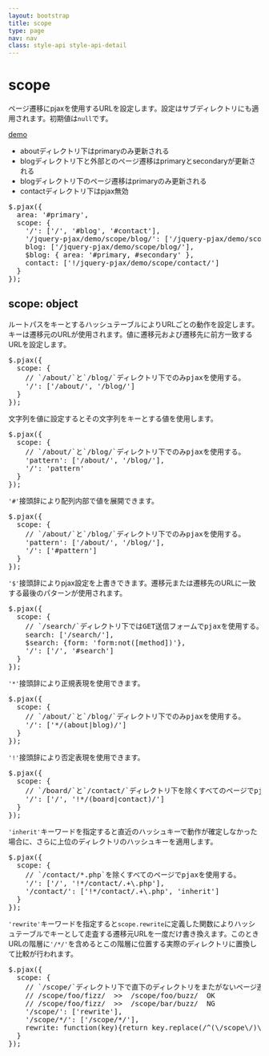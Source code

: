 ```yaml
---
layout: bootstrap
title: scope
type: page
nav: nav
class: style-api style-api-detail
---
```


# scope
ページ遷移にpjaxを使用するURLを設定します。設定はサブディレクトリにも適用されます。初期値は`null`です。

<a href="{{ site.basepath }}demo/scope/" target="_blank" class="btn btn-primary" role="button">demo</a>

* aboutディレクトリ下はprimaryのみ更新される
* blogディレクトリ下と外部とのページ遷移はprimaryとsecondaryが更新される
* blogディレクトリ下のページ遷移はprimaryのみ更新される
* contactディレクトリ下はpjax無効

<pre class="sh brush: js;">
$.pjax({
  area: '#primary',
  scope: {
    '/': ['/', '#blog', '#contact'],
    '/jquery-pjax/demo/scope/blog/': ['/jquery-pjax/demo/scope/blog/', 'inherit'],
    blog: ['/jquery-pjax/demo/scope/blog/'],
    $blog: { area: '#primary, #secondary' },
    contact: ['!/jquery-pjax/demo/scope/contact/']
  }
});
</pre>

## scope: object
ルートパスをキーとするハッシュテーブルによりURLごとの動作を設定します。キーは遷移元のURLが使用されます。値に遷移元および遷移先に前方一致するURLを設定します。

<pre class="sh brush: js;">
$.pjax({
  scope: {
    // `/about/`と`/blog/`ディレクトリ下でのみpjaxを使用する。
    '/': ['/about/', '/blog/']
  }
});
</pre>

文字列を値に設定するとその文字列をキーとする値を使用します。

<pre class="sh brush: js;">
$.pjax({
  scope: {
    // `/about/`と`/blog/`ディレクトリ下でのみpjaxを使用する。
    'pattern': ['/about/', '/blog/'],
    '/': 'pattern'
  }
});
</pre>

`'#'`接頭辞により配列内部で値を展開できます。

<pre class="sh brush: js;">
$.pjax({
  scope: {
    // `/about/`と`/blog/`ディレクトリ下でのみpjaxを使用する。
    'pattern': ['/about/', '/blog/'],
    '/': ['#pattern']
  }
});
</pre>

`'$'`接頭辞によりpjax設定を上書きできます。遷移元または遷移先のURLに一致する最後のパターンが使用されます。

<pre class="sh brush: js;">
$.pjax({
  scope: {
    // `/search/`ディレクトリ下ではGET送信フォームでpjaxを使用する。
    search: ['/search/'],
    $search: {form: 'form:not([method])'},
    '/': ['/', '#search']
  }
});
</pre>

`'*'`接頭辞により正規表現を使用できます。

<pre class="sh brush: js;">
$.pjax({
  scope: {
    // `/about/`と`/blog/`ディレクトリ下でのみpjaxを使用する。
    '/': ['*/(about|blog)/']
  }
});
</pre>

`'!'`接頭辞により否定表現を使用できます。

<pre class="sh brush: js;">
$.pjax({
  scope: {
    // `/board/`と`/contact/`ディレクトリ下を除くすべてのページでpjaxを使用する。
    '/': ['/', '!*/(board|contact)/']
  }
});
</pre>

`'inherit'`キーワードを指定すると直近のハッシュキーで動作が確定しなかった場合に、さらに上位のディレクトリのハッシュキーを適用します。

<pre class="sh brush: js;">
$.pjax({
  scope: {
    // `/contact/*.php`を除くすべてのページでpjaxを使用する。
    '/': ['/', '!*/contact/.+\.php'],
    '/contact/': ['!*/contact/.+\.php', 'inherit']
  }
});
</pre>

`'rewrite'`キーワードを指定すると`scope.rewrite`に定義した関数によりハッシュテーブルでキーとして走査する遷移元URLを一度だけ書き換えます。このときURLの階層に`'/*/'`を含めるとこの階層に位置する実際のディレクトリに置換して比較が行われます。

<pre class="sh brush: js;">
$.pjax({
  scope: {
    // `/scope/`ディレクトリ下で直下のディレクトリをまたがないページ遷移のみpjaxを使用する。
    // /scope/foo/fizz/  >>  /scope/foo/buzz/  OK
    // /scope/foo/fizz/  >>  /scope/bar/buzz/  NG
    '/scope/': ['rewrite'],
    '/scope/*/': ['/scope/*/'],
    rewrite: function(key){return key.replace(/^(\/scope\/)\w+/, '$1*');}
  }
});
</pre>
